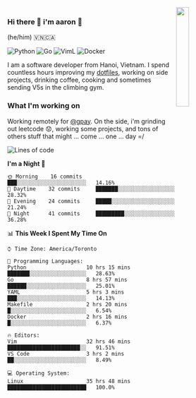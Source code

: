 <img src="https://media.giphy.com/media/l1J9LMNeWISnddECA/giphy.gif" align="right" width="24%" />

### Hi there 👋 i'm aaron :wolf:
(he/him) 🇻🇳🇨🇦

<p align="left">
    <img alt="Python" src="https://img.shields.io/badge/-Python-blue?style=flat-square&logo=python&logoColor=white" />
    <img alt="Go" src="https://img.shields.io/badge/-Golang-46a2f1?style=flat-square&logo=go&logoColor=white" />
    <img alt="VimL" src="https://img.shields.io/badge/-VimL-66d124?style=flat-square&logo=vim&logoColor=white" />
    <img alt="Docker" src="https://img.shields.io/badge/-Docker-1bd7de?style=flat-square&logo=docker&logoColor=white" />
</p>

I am a software developer from Hanoi, Vietnam. I spend countless hours improving my [dotfiles](https://github.com/aarnphm/dotfiles), working on side projects, drinking coffee, cooking and sometimes sending V5s in the climbing gym.

### What I'm working on
Working remotely for [@gpay](http://gpay.vn/en/home_en/). On the side, i'm grinding out leetcode :worried:, working some projects, and tons of others stuff that might ... come ... one ... day =/



<!--START_SECTION:waka-->
![Lines of code](https://img.shields.io/badge/From%20Hello%20World%20I%27ve%20Written-8.0%20million%20lines%20of%20code-blue)

**I'm a Night 🦉** 

```text
🌞 Morning    16 commits     ███░░░░░░░░░░░░░░░░░░░░░░   14.16% 
🌆 Daytime    32 commits     ███████░░░░░░░░░░░░░░░░░░   28.32% 
🌃 Evening    24 commits     █████░░░░░░░░░░░░░░░░░░░░   21.24% 
🌙 Night      41 commits     █████████░░░░░░░░░░░░░░░░   36.28%

```


📊 **This Week I Spent My Time On** 

```text
⌚︎ Time Zone: America/Toronto

💬 Programming Languages: 
Python                   10 hrs 15 mins      ███████░░░░░░░░░░░░░░░░░░   28.63% 
Go                       8 hrs 57 mins       ██████░░░░░░░░░░░░░░░░░░░   25.01% 
YAML                     5 hrs 3 mins        ███░░░░░░░░░░░░░░░░░░░░░░   14.13% 
Makefile                 2 hrs 20 mins       █░░░░░░░░░░░░░░░░░░░░░░░░   6.54% 
Docker                   2 hrs 16 mins       █░░░░░░░░░░░░░░░░░░░░░░░░   6.37%

🔥 Editors: 
Vim                      32 hrs 46 mins      ███████████████████████░░   91.51% 
VS Code                  3 hrs 2 mins        ██░░░░░░░░░░░░░░░░░░░░░░░   8.49%

💻 Operating System: 
Linux                    35 hrs 48 mins      █████████████████████████   100.0%

```


<!--END_SECTION:waka-->

<!--
**aarnphm/aarnphm** is a ✨ _special_ ✨ repository because its `README.md` (this file) appears on your GitHub profile.

Here are some ideas to get you started:

- 🔭 I’m currently working on ...
- 🌱 I’m currently learning ...
- 👯 I’m looking to collaborate on ...
- 🤔 I’m looking for help with ...
- 💬 Ask me about ...
- 📫 How to reach me: ...
- 😄 Pronouns: ...
- ⚡ Fun fact: ...
-->
